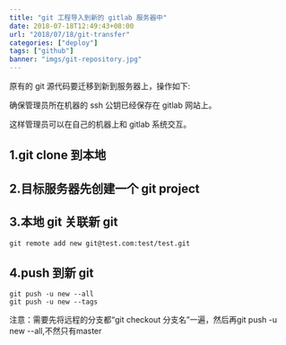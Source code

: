 ```yaml
---
title: "git 工程导入到新的 gitlab 服务器中"
date: 2018-07-18T12:49:43+08:00
url: "2018/07/18/git-transfer"
categories: ["deploy"]
tags: ["github"]
banner: "imgs/git-repository.jpg"
---
```


原有的 git 源代码要迁移到新到服务器上，操作如下:

<!--more-->
确保管理员所在机器的 ssh 公钥已经保存在 gitlab 网站上。

这样管理员可以在自己的机器上和 gitlab 系统交互。

## 1.git clone 到本地
## 2.目标服务器先创建一个 git project
## 3.本地 git 关联新 git   
```
git remote add new git@test.com:test/test.git
```

## 4.push 到新 git
```
git push -u new --all
git push -u new --tags
```

注意：需要先将远程的分支都“git checkout 分支名”一遍，然后再git push -u new --all,不然只有master
<!--more-->
